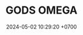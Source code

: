 ---
layout: teamCard
permalink: /team/:title.html
categories: LA2024JN LIN1 LIN2 LIN5 LIN6 LIN7 LIN10 LIN11
maincover: /assets/logos/BDLF.png
puntosLJMAYO24:
date: 2024-05-02 10:29:20 +0700
title: GODS OMEGA
tag: johto042024
color: black
puntosLJ202404: 12
grupo: sur
background: '#F16C38'
cover: /assets/ver.png
team: GODS OMEGA
ID: GOD O
status: <i class="fa-soLINd fa-check"></i>
puntos: 0
pj: 11
#PARTIDO 1
j1: RONDA 1
p1: GOD O
pp1: RN
r1: 2
bg1: rock
rr1: 2
pt1: 2
pj1: 1
#PARTIDO 2
j2: RONDA 2
p2: GOD O
pp2: TSF
bg2: rock
r2: 1
rr2: 3
pt2: 1
pj2: 1
#PARTIDO 3
j3: RONDA 3
p3: BNT
pp3: GOD O
bg3: rock
r3: 4
rr3: 0
pt3: 0
pj3: 1
pt3: 0
pj3: 1
#PARTIDO 4
j4: RONDA 4
p4: HGHG
pp4: GOD O
bg4: rock
r4: 
rr4:
pt4: 0
pj4: 0
#PARTIDO 5
j5: RONDA 5
p5: GOD O
pp5: GOLD S
bg5: rock
r5: 
rr5:
pt5: 0
pj5: 0
#PARTIDO 6
j6: RONDA 6
p6: GOD O
pp6: P1
bg6: rock
r6: 
rr6: 
pt6: 0
pj6: 0
#PARTIDO 7
j7: RONDA 7
p7:  GOD O
pp7: SSI
bg7: rock
r7: 0
rr7: 4
pt7: 0
pj7: 1
#PARTIDO 8
j8: RONDA 8
p8:  IL
pp8: GOD O
bg8: rock
r8: 1
rr8: 3
pt8: 3
pj8: 1
#PARTIDO 9
j9: RONDA 9
p9:  GOD G
pp9: GOD O
bg9: rock
r9: 0
rr9: 4 
pt9: 4
pj9: 1
#PARTIDO 10
j10: RONDA 10
p10: GOD O
pp10: GOLD V
bg10: rock
r10: 
rr10:
pt10: 0
pj10: 0
#PARTIDO 11
j11: RONDA 11
p11: GOD O
pp11: HGSS
bg11: rock
r11: 1
rr11: 3
pt11: 1
pj11: 1
stream: <i class="fa-brands fa-twitch text-white"></i>
dia: 20
hora: '21:10'
---